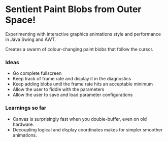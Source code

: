 # Sentient Paint Blobs from Outer Space!

Experimenting with interactive graphics animations style and performance in Java Swing and AWT.

Creates a swarm of colour-changing paint blobs that follow the cursor.

### Ideas
 - Go complete fullscreen
 - Keep track of frame rate and display it in the diagnostics
 - Keep adding blobs until the frame rate hits an acceptable minimum
 - Allow the user to fiddle with the parameters
 - Allow the user to save and load parameter configurations
 
### Learnings so far
 - Canvas is surprisingly fast when you double-buffer, even on old hardware.
 - Decoupling logical and display coordinates makes for simpler smoother animations.